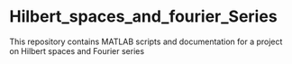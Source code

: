 # Hilbert_spaces_and_fourier_Series
This repository contains MATLAB scripts and documentation for a project on Hilbert spaces and Fourier series
